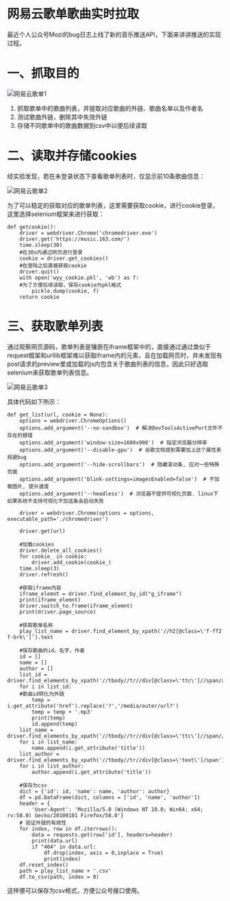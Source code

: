 # 网易云歌单歌曲实时拉取

最近个人公众号Mozi的bug日志上线了新的音乐推送API，下面来讲讲推送的实现过程。



# 一、抓取目的

![网易云歌单1](C:\Users\wangyu\Desktop\博客\网易云歌单1.png)

1. 抓取歌单中的歌曲列表，并提取对应歌曲的外链、歌曲名单以及作者名
2. 测试歌曲外链，删除其中失效外链
3. 存储不同歌单中的歌曲数据到csv中以便后续读取



# 二、读取并存储cookies

​	经实验发现，若在未登录状态下查看歌单列表时，仅显示前10条歌曲信息：

![网易云歌单2](C:\Users\wangyu\Desktop\博客\网易云歌单2.png)

为了可以稳定的获取对应的歌单列表，这里需要获取cookie，进行cookie登录，这里选择selenium框架来进行获取：

```
def getcookie():
    driver = webdriver.Chrome('chromedriver.exe')
    driver.get('https://music.163.com/')
    time.sleep(30)
    #在30s内通过网页进行登录
    cookie = driver.get_cookies()
    #在登陆之后直接获取cookie
    driver.quit()
    with open('wyy_cookie.pkl', 'wb') as f:  
    #为了方便后续读取，保存cookie为pkl格式
        pickle.dump(cookie, f)
    return cookie
```

# 三、获取歌单列表

通过观察网页源码，歌单列表是镶嵌在iframe框架中的，直接通过通过类似于request框架和urllib框架难以获取iframe内的元素，且在加载网页时，并未发现有post请求的preview里或加载的js内包含关于歌曲列表的信息，因此只好选取selenium来获取歌单列表信息。

![网易云歌单3](C:\Users\wangyu\Desktop\博客\网易云歌单3.png)

具体代码如下所示：

```
def get_list(url, cookie = None):
    options = webdriver.ChromeOptions()
    options.add_argument('--no-sandbox')  # 解决DevToolsActivePort文件不存在的报错
    options.add_argument('window-size=1600x900')  # 指定浏览器分辨率
    options.add_argument('--disable-gpu')  # 谷歌文档提到需要加上这个属性来规避bug
    options.add_argument('--hide-scrollbars')  # 隐藏滚动条, 应对一些特殊页面
    options.add_argument('blink-settings=imagesEnabled=false')  # 不加载图片, 提升速度
    options.add_argument('--headless')  # 浏览器不提供可视化页面. linux下如果系统不支持可视化不加这条会启动失败

    driver = webdriver.Chrome(options = options, executable_path='./chromedriver')

    driver.get(url)
    
    #加载cookies
    driver.delete_all_cookies()
    for cookie_ in cookie:
        driver.add_cookie(cookie_)
    time.sleep(3)
    driver.refresh()
    
    #获取iframe内容
    iframe_elemnt = driver.find_element_by_id("g_iframe")
    print(iframe_elemnt)
    driver.switch_to.frame(iframe_elemnt)
    print(driver.page_source)
	
	#获取歌单名称
    play_list_name = driver.find_element_by_xpath('//h2[@class=\'f-ff2 f-brk\']').text
    
    #保存歌曲的id，名字，作者
    id = []
    name = []
    author = []
    list_id = driver.find_elements_by_xpath('//tbody//tr//div[@class=\'ttc\']//span/a')
    for i in list_id:
    #歌曲id转化为外链
        temp = i.get_attribute('href').replace('?','/media/outer/url?')
        temp = temp + '.mp3'
        print(temp)
        id.append(temp)
    list_name = driver.find_elements_by_xpath('//tbody//tr//div[@class=\'ttc\']//span//a/b')
    for i in list_name:
        name.append(i.get_attribute('title'))
    list_author = driver.find_elements_by_xpath('//tbody//tr//div[@class=\'text\']/span')
    for i in list_author:
        author.append(i.get_attribute('title'))
    
    #保存为csv
    dict = {'id': id, 'name': name, 'author': author}
    df = pd.DataFrame(dict, columns = ['id', 'name', 'author'])
    header = {
        'User-Agent': 'Mozilla/5.0 (Windows NT 10.0; Win64; x64; rv:58.0) Gecko/20100101 Firefox/58.0'}
    # 验证外链的有效性
    for index, row in df.iterrows():
        data = requests.get(row['id'], headers=header)
        print(data.url)
        if "404" in data.url:
            df.drop(index, axis = 0,inplace = True)
            print(index)
    df.reset_index()
    path = play_list_name + '.csv'
    df.to_csv(path, index = 0)
```

这样便可以保存为csv格式，方便公众号接口使用。



